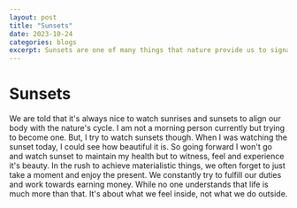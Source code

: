 ```yaml
---
layout: post
title: "Sunsets"
date: 2023-10-24
categories: blogs
excerpt: Sunsets are one of many things that nature provide us to signal us to wrap up our work, finish meals and just enjoy and rest with family and sleep.
---
```


# Sunsets
We are told that it's always nice to watch sunrises and sunsets to align our body with the nature's cycle. I am not a morning person currently but trying to become one. But, I try to watch sunsets though.
When I was watching the sunset today, I could see how beautiful it is. So going forward I won't go and watch sunset to maintain my health but to witness, feel and experience it's beauty.
In the rush to achieve materialistic things, we often forget to just take a moment and enjoy the present. We constantly try to fulfill our duties and work towards earning money. 
While no one understands that life is much more than that. It's about what we feel inside, not what we do outside.
